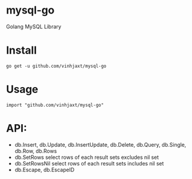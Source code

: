 # mysql-go
Golang MySQL Library

# Install
`go get -u github.com/vinhjaxt/mysql-go`

# Usage
`import "github.com/vinhjaxt/mysql-go"`

# API:
- db.Insert, db.Update, db.InsertUpdate, db.Delete, db.Query, db.Single, db.Row, db.Rows
- db.SetRows select rows of each result sets excludes nil set
- db.SetRowsNil select rows of each result sets includes nil set
- db.Escape, db.EscapeID
